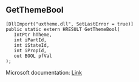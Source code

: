## GetThemeBool

```
[DllImport("uxtheme.dll", SetLastError = true)]
public static extern HRESULT GetThemeBool(
   IntPtr hTheme,
   int iPartId,
   int iStateId,
   int iPropId,
   out BOOL pfVal
);
```

Microsoft documentation: [Link](https://docs.microsoft.com/en-us/windows/win32/api/uxtheme/nf-uxtheme-getthemebool)
